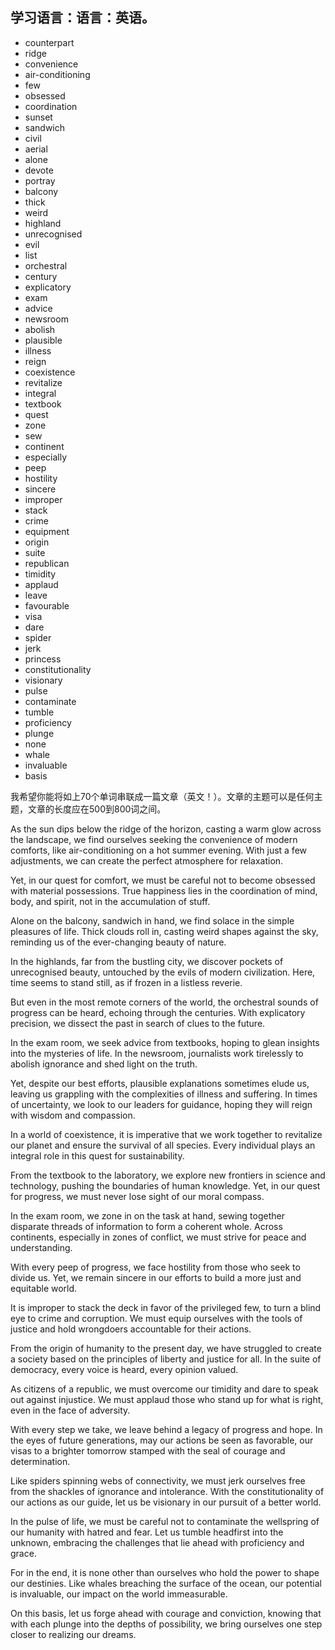 ## 学习语言：语言：英语。
- counterpart
- ridge
- convenience
- air-conditioning
- few
- obsessed
- coordination
- sunset
- sandwich
- civil
- aerial
- alone
- devote
- portray
- balcony
- thick
- weird
- highland
- unrecognised
- evil
- list
- orchestral
- century
- explicatory
- exam
- advice
- newsroom
- abolish
- plausible
- illness
- reign
- coexistence
- revitalize
- integral
- textbook
- quest
- zone
- sew
- continent
- especially
- peep
- hostility
- sincere
- improper
- stack
- crime
- equipment
- origin
- suite
- republican
- timidity
- applaud
- leave
- favourable
- visa
- dare
- spider
- jerk
- princess
- constitutionality
- visionary
- pulse
- contaminate
- tumble
- proficiency
- plunge
- none
- whale
- invaluable
- basis

我希望你能将如上70个单词串联成一篇文章（英文！）。文章的主题可以是任何主题，文章的长度应在500到800词之间。

As the sun dips below the ridge of the horizon, casting a warm glow across the landscape, we find ourselves seeking the convenience of modern comforts, like air-conditioning on a hot summer evening. With just a few adjustments, we can create the perfect atmosphere for relaxation.

Yet, in our quest for comfort, we must be careful not to become obsessed with material possessions. True happiness lies in the coordination of mind, body, and spirit, not in the accumulation of stuff.

Alone on the balcony, sandwich in hand, we find solace in the simple pleasures of life. Thick clouds roll in, casting weird shapes against the sky, reminding us of the ever-changing beauty of nature.

In the highlands, far from the bustling city, we discover pockets of unrecognised beauty, untouched by the evils of modern civilization. Here, time seems to stand still, as if frozen in a listless reverie.

But even in the most remote corners of the world, the orchestral sounds of progress can be heard, echoing through the centuries. With explicatory precision, we dissect the past in search of clues to the future.

In the exam room, we seek advice from textbooks, hoping to glean insights into the mysteries of life. In the newsroom, journalists work tirelessly to abolish ignorance and shed light on the truth.

Yet, despite our best efforts, plausible explanations sometimes elude us, leaving us grappling with the complexities of illness and suffering. In times of uncertainty, we look to our leaders for guidance, hoping they will reign with wisdom and compassion.

In a world of coexistence, it is imperative that we work together to revitalize our planet and ensure the survival of all species. Every individual plays an integral role in this quest for sustainability.

From the textbook to the laboratory, we explore new frontiers in science and technology, pushing the boundaries of human knowledge. Yet, in our quest for progress, we must never lose sight of our moral compass.

In the exam room, we zone in on the task at hand, sewing together disparate threads of information to form a coherent whole. Across continents, especially in zones of conflict, we must strive for peace and understanding.

With every peep of progress, we face hostility from those who seek to divide us. Yet, we remain sincere in our efforts to build a more just and equitable world.

It is improper to stack the deck in favor of the privileged few, to turn a blind eye to crime and corruption. We must equip ourselves with the tools of justice and hold wrongdoers accountable for their actions.

From the origin of humanity to the present day, we have struggled to create a society based on the principles of liberty and justice for all. In the suite of democracy, every voice is heard, every opinion valued.

As citizens of a republic, we must overcome our timidity and dare to speak out against injustice. We must applaud those who stand up for what is right, even in the face of adversity.

With every step we take, we leave behind a legacy of progress and hope. In the eyes of future generations, may our actions be seen as favorable, our visas to a brighter tomorrow stamped with the seal of courage and determination.

Like spiders spinning webs of connectivity, we must jerk ourselves free from the shackles of ignorance and intolerance. With the constitutionality of our actions as our guide, let us be visionary in our pursuit of a better world.

In the pulse of life, we must be careful not to contaminate the wellspring of our humanity with hatred and fear. Let us tumble headfirst into the unknown, embracing the challenges that lie ahead with proficiency and grace.

For in the end, it is none other than ourselves who hold the power to shape our destinies. Like whales breaching the surface of the ocean, our potential is invaluable, our impact on the world immeasurable.

On this basis, let us forge ahead with courage and conviction, knowing that with each plunge into the depths of possibility, we bring ourselves one step closer to realizing our dreams.
